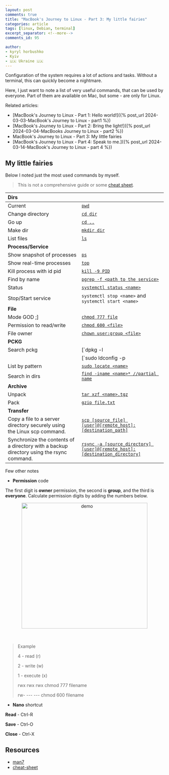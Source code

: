 ```yaml
---
layout: post
comments: true
title: "MacBook's Journey to Linux - Part 3: My little fairies"
categories: article
tags: [linux, Debian, terminal]
excerpt_separator: <!--more-->
comments_id: 95

author:
- kyryl horbushko
- Kyiv
- 🇺🇦 Ukraine 🇺🇦
---
```


Configuration of the system requires a lot of actions and tasks. Without a terminal, this can quickly become a nightmare.
<!--more-->

Here, I just want to note a list of very useful commands, that can be used by everyone. Part of them are available on Mac, but some - are only for Linux.

Related articles:

- [MacBook's Journey to Linux - Part 1: Hello world!]({% post_url 2024-03-03-MacBook's Journey to Linux - part1 %})
- [MacBook's Journey to Linux - Part 2: Bring the light!]({% post_url 2024-03-04-MacBooks Journey to Linux - part2 %})
- MacBook's Journey to Linux - Part 3: My little fairies
- [MacBook's Journey to Linux - Part 4: Speak to me.]({% post_url 2024-03-14-MacBook's Journey to Linux - part 4 %})

## My little fairies

Below I noted just the most used commands by myself. 

> This is not a comprehensive guide or some [cheat sheet](https://www.linuxtrainingacademy.com/linux-commands-cheat-sheet/).

|**Dirs**| |
|:----|:----|
|Current|[`pwd`](https://man7.org/linux/man-pages/man1/pwd.1.html)|
|Change directory|[`cd dir`](https://man7.org/linux/man-pages/man1/cd.1p.html)|
|Go up|[`cd ..`](https://man7.org/linux/man-pages/man1/cd.1p.html)|
|Make dir|[`mkdir dir`](https://man7.org/linux/man-pages/man1/mkdir.1.html)|
|List files|[`ls`](https://man7.org/linux/man-pages/man1/ls.1.html)|
|**Process/Service**| |
|Show snapshot of processes|[`ps`](https://man7.org/linux/man-pages/man1/ps.1.html)|
|Show real-time processes|[`top`](https://man7.org/linux/man-pages/man1/top.1.html)|
|Kill process with id pid|[`kill -9 PID`](https://man7.org/linux/man-pages/man2/kill.2.html)|
|Find by name|[`pgrep -f <path to the service>`](https://man7.org/linux/man-pages/man1/pgrep.1.html)|
|Status|[`systemctl status <name>`](https://man7.org/linux/man-pages/man1/systemctl.1.html)|
|Stop/Start service|`systemctl stop <name>` and `systemctl start <name>`|
|**File**| |
|Mode GOD ;]|[`chmod 777 file`](https://man7.org/linux/man-pages/man1/chmod.1.html)|
|Permission to read/write|[`chmod 600 <file>`](https://man7.org/linux/man-pages/man1/chmod.1.html)|
|File owner|[`chown user:group <file>`](https://man7.org/linux/man-pages/man1/chown.1.html)|
|**PCKG**| |
|Search pckg|[`dpkg -l | grep <name>`](https://man7.org/linux/man-pages/man1/dpkg.1.html)|
||[`sudo ldconfig -p | grep <name>`](https://man7.org/linux/man-pages/man8/ldconfig.8.html)|
|List by pattern|[`sudo locate <name>`](https://man7.org/linux/man-pages/man1/locate.1.html)|
|Search in dirs|[`find -iname <name>* //partial name`](https://man7.org/linux/man-pages/man1/find.1.html)|
|**Archive**| |
|Unpack|[`tar xzf <name>.tgz`](https://man7.org/linux/man-pages/man1/tar.1.html)|
|Pack|[`gzip file.txt`](https://man7.org/linux/man-pages/man1/tar.1.html)|
|**Transfer**| |
|Copy a file to a server directory securely using the Linux scp command.|[`scp [source_file] [user]@[remote_host]:[destination_path]`](https://man7.org/linux/man-pages/man1/scp.1.html)|
|Synchronize the contents of a directory with a backup directory using the rsync command.|[`rsync -a [source_directory] [user]@[remote_host]:[destination_directory]`](https://man7.org/linux/man-pages/man1/rsync.1.html)|

Few other notes

- **Permission** code

The first digit is **owner** permis­sion, the second is **group**, and the third is **everyone**.
Calculate permission digits by adding the numbers below.


<div style="text-align:center">
<a href="{{site.baseurl}}/assets/posts/images/2024-03-05-MacBooks Journey to Linux - part3/linux-permissions-chart.png">
<img src="{{site.baseurl}}/assets/posts/images/2024-03-05-MacBooks Journey to Linux - part3/linux-permissions-chart.png" alt="demo" width="400"/>
</a>
</div>
<br>
<br>

> 
> Example
> 
> 4 - read (r)
> 
> 2 - write (w)
> 
> 1 - execute (x)
> 
> rwx rwx rwx     chmod 777 filename
> 
> rw- --- ---     chmod 600 filename
>


- **Nano** shortcut

**Read** - Ctrl-R

**Save** - Ctrl-O

**Close** - Ctrl-X


## Resources

* [man7](https://man7.org/)
* [cheat-sheet](https://www.linuxtrainingacademy.com/linux-commands-cheat-sheet/)
